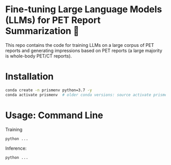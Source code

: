 # Fine-tuning Large Language Models (LLMs) for PET Report Summarization :bookmark_tabs:

This repo contains the code for training LLMs on a large corpus of PET reports and generating impressions based on PET reports (a large majority is whole-body PET/CT reports). 


# Installation

```bash
conda create -n prismenv python=3.7 -y
conda activate prismenv  # older conda versions: source activate prismenv
```


# Usage: Command Line

Training 
```bash
python ... 
```

Inference: 
```bash
python ... 
```
